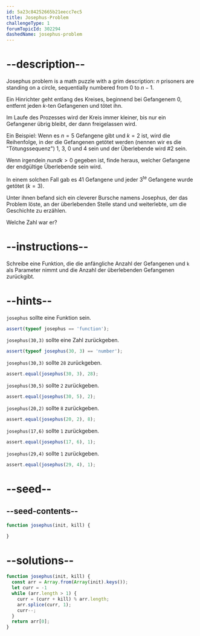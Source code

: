 ```yaml
---
id: 5a23c84252665b21eecc7ec5
title: Josephus-Problem
challengeType: 1
forumTopicId: 302294
dashedName: josephus-problem
---
```


# --description--

Josephus problem is a math puzzle with a grim description: $n$ prisoners are standing on a circle, sequentially numbered from $0$ to $n-1$.

Ein Hinrichter geht entlang des Kreises, beginnend bei Gefangenem $0$, entfernt jeden $k$-ten Gefangenen und tötet ihn.

Im Laufe des Prozesses wird der Kreis immer kleiner, bis nur ein Gefangener übrig bleibt, der dann freigelassen wird.

Ein Beispiel: Wenn es $n=5$ Gefangene gibt und $k=2$ ist, wird die Reihenfolge, in der die Gefangenen getötet werden (nennen wir es die "Tötungssequenz") 1, 3, 0 und 4 sein und der Überlebende wird #2 sein.

Wenn irgendein $n und k > 0$ gegeben ist, finde heraus, welcher Gefangene der endgültige Überlebende sein wird.

In einem solchen Fall gab es 41 Gefangene und jeder 3<sup>te</sup> Gefangene wurde getötet ($k=3$).

Unter ihnen befand sich ein cleverer Bursche namens Josephus, der das Problem löste, an der überlebenden Stelle stand und weiterlebte, um die Geschichte zu erzählen.

Welche Zahl war er?

# --instructions--

Schreibe eine Funktion, die die anfängliche Anzahl der Gefangenen und `k` als Parameter nimmt und die Anzahl der überlebenden Gefangenen zurückgibt.

# --hints--

`josephus` sollte eine Funktion sein.

```js
assert(typeof josephus == 'function');
```

`josephus(30,3)` sollte eine Zahl zurückgeben.

```js
assert(typeof josephus(30, 3) == 'number');
```

`josephus(30,3)` sollte `28` zurückgeben.

```js
assert.equal(josephus(30, 3), 28);
```

`josephus(30,5)` sollte `2` zurückgeben.

```js
assert.equal(josephus(30, 5), 2);
```

`josephus(20,2)` sollte `8` zurückgeben.

```js
assert.equal(josephus(20, 2), 8);
```

`josephus(17,6)` sollte `1` zurückgeben.

```js
assert.equal(josephus(17, 6), 1);
```

`josephus(29,4)` sollte `1` zurückgeben.

```js
assert.equal(josephus(29, 4), 1);
```

# --seed--

## --seed-contents--

```js
function josephus(init, kill) {

}
```

# --solutions--

```js
function josephus(init, kill) {
  const arr = Array.from(Array(init).keys());
  let curr = -1
  while (arr.length > 1) {
    curr = (curr + kill) % arr.length;
    arr.splice(curr, 1);
    curr--;
  }
  return arr[0];
}
```
